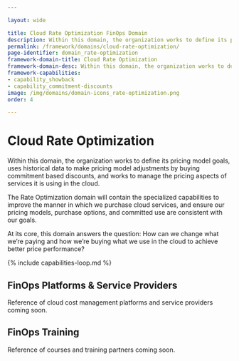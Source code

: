 ```yaml
---

layout: wide

title: Cloud Rate Optimization FinOps Domain
description: Within this domain, the organization works to define its pricing model goals, uses historical data to make pricing model adjustments by buying commitment based discounts, and works to manage the pricing aspects of services it is using in the cloud.
permalink: /framework/domains/cloud-rate-optimization/
page-identifier: domain_rate-optimization
framework-domain-title: Cloud Rate Optimization
framework-domain-desc: Within this domain, the organization works to define its pricing model goals, uses historical data to make pricing model adjustments by buying commitment based discounts, and works to manage the pricing aspects of services it is using in the cloud.
framework-capabilities:
- capability_showback
- capability_commitment-discounts
image: /img/domains/domain-icons_rate-optimization.png
order: 4

---
```


# Cloud Rate Optimization

Within this domain, the organization works to define its pricing model goals, uses historical data to make pricing model adjustments by buying commitment based discounts, and works to manage the pricing aspects of services it is using in the cloud.

The Rate Optimization domain will contain the specialized capabilities to improve the manner in which we purchase cloud services, and ensure our pricing models, purchase options, and committed use are consistent with our goals.

At its core, this domain answers the question: How can we change what we’re paying and how we’re buying what we use in the cloud to achieve better price performance?


{% include capabilities-loop.md %}


## FinOps Platforms & Service Providers

Reference of cloud cost management platforms and service providers coming soon.

## FinOps Training

Reference of courses and training partners coming soon.
